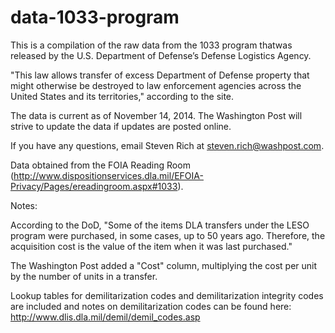 data-1033-program
=================

This is a compilation of the raw data from the 1033 program thatwas released by the U.S. Department of Defense’s Defense Logistics Agency.

"This law allows transfer of excess Department of Defense property that might otherwise be destroyed to law enforcement agencies across the United States and its territories," according to the site.

The data is current as of November 14, 2014. The Washington Post will strive to update the data if updates are posted online.

If you have any questions, email Steven Rich at steven.rich@washpost.com.

Data obtained from the FOIA Reading Room (http://www.dispositionservices.dla.mil/EFOIA-Privacy/Pages/ereadingroom.aspx#1033).

Notes:

According to the DoD, "Some of the items DLA transfers under the LESO program were purchased, in some cases, up to 50 years ago.  Therefore, the acquisition cost is the value of the item when it was last purchased."

The Washington Post added a "Cost" column, multiplying the cost per unit by the number of units in a transfer.

Lookup tables for demilitarization codes and demilitarization integrity codes are included and notes on demilitarization codes can be found here: http://www.dlis.dla.mil/demil/demil_codes.asp
